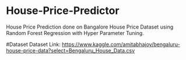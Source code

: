 # House-Price-Predictor
House Price Prediction done on Bangalore House Price Dataset using Random Forest Regression with Hyper Parameter Tuning.

#Dataset
Dataset Link: https://www.kaggle.com/amitabhajoy/bengaluru-house-price-data?select=Bengaluru_House_Data.csv

